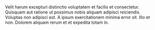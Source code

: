 Velit harum excepturi distinctio voluptatem et facilis et consectetur. Quisquam aut ratione ut possimus nobis aliquam adipisci reiciendis. Voluptas non adipisci est. A ipsum exercitationem minima error sit. Illo et non. Dolorem aliquam rerum et et expedita totam in.